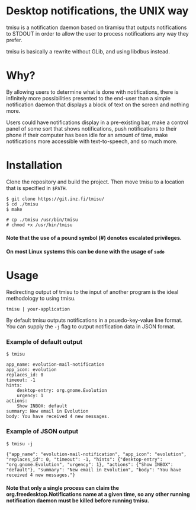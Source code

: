 # Desktop notifications, the UNIX way

tmisu is a notification daemon based on tiramisu that outputs notifications
to STDOUT in order to allow the user to process notifications any way they prefer.

tmisu is basically a rewrite without GLib, and using libdbus instead.

# Why?

By allowing users to determine what is done with notifications, there is infinitely more possibilities presented
to the end-user than a simple notification daemon that displays a block of text on the screen and nothing more.

Users could have notifications display in a pre-existing bar, make a control panel of some sort that shows
notifications, push notifications to their phone if their computer has been idle for an amount of time,
make notifications more accessible with text-to-speech, and so much more.

# Installation

Clone the repository and build the project. Then move tmisu to a location that is specified in `$PATH`.

```
$ git clone https://git.inz.fi/tmisu/
$ cd ./tmisu
$ make

# cp ./tmisu /usr/bin/tmisu
# chmod +x /usr/bin/tmisu
```

#### Note that the use of a pound symbol (#) denotes escalated privileges.
#### On most Linux systems this can be done with the usage of `sudo`

# Usage

Redirecting output of tmisu to the input of another program is the ideal methodology to using
tmisu.

```
tmisu | your-application
```

By default tmisu outputs notifications in a psuedo-key-value line format.
You can supply the `-j` flag to output notification data in JSON format.

### Example of default output

```
$ tmisu
```

```
app_name: evolution-mail-notification
app_icon: evolution
replaces_id: 0
timeout: -1
hints:
    desktop-entry: org.gnome.Evolution
    urgency: 1
actions:
    Show INBOX: default
summary: New email in Evolution
body: You have received 4 new messages.
```

### Example of JSON output

```
$ tmisu -j
```

```
{"app_name": "evolution-mail-notification", "app_icon": "evolution", "replaces_id": 0, "timeout": -1, "hints": {"desktop-entry": "org.gnome.Evolution", "urgency": 1}, "actions": {"Show INBOX": "default"}, "summary": "New email in Evolution", "body": "You have received 4 new messages."}
```

#### Note that only a single process can claim the org.freedesktop.Notifications name at a given time, so any other running notification daemon must be killed before running tmisu.

